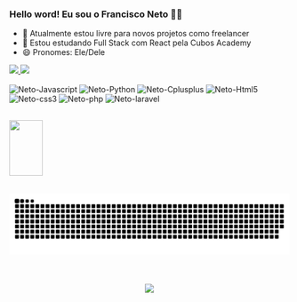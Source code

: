 ### Hello word! Eu sou o Francisco Neto 👋😎

- 🔭 Atualmente estou livre para novos projetos como freelancer
- 🌱 Estou estudando Full Stack com React pela Cubos Academy
- 😄 Pronomes: Ele/Dele

<div>
  <a href="https://www.linkedin.com/in/franciscorsneto">
    <img height="180em" src="https://github-readme-stats.vercel.app/api?username=franciscorsneto&show_icons=true&theme=radical&include_all_commits=true&count_private=true"/>
  </a>
  <a href="https://github.com/franciscorsneto">
      <img height="180em" src="https://github-readme-stats.vercel.app/api/top-langs/?username=franciscorsneto&layout=compact&langs_count=16&theme=radical"/>
   </a>
</div>
<div style="display: inline_block"><br/>
  <img alt="Neto-Javascript" height="50" width="60" src="https://cdn.jsdelivr.net/gh/devicons/devicon/icons/javascript/javascript-original.svg" />
  <img alt="Neto-Python" height="50" width="60" src="https://cdn.jsdelivr.net/gh/devicons/devicon/icons/python/python-original.svg" />
  <img alt="Neto-Cplusplus" height="50" width="60" src="https://cdn.jsdelivr.net/gh/devicons/devicon/icons/cplusplus/cplusplus-original.svg" />
  <img alt="Neto-Html5" height="50" width="60" src="https://cdn.jsdelivr.net/gh/devicons/devicon/icons/html5/html5-original.svg" />
  <img alt="Neto-css3" height="50" width="60" src="https://cdn.jsdelivr.net/gh/devicons/devicon/icons/css3/css3-original.svg" />
  <img alt="Neto-php" height="50" width="60" src="https://cdn.jsdelivr.net/gh/devicons/devicon/icons/php/php-original.svg" />
  <img alt="Neto-laravel" height="50" width="60" src="https://cdn.jsdelivr.net/gh/devicons/devicon/icons/laravel/laravel-original.svg" />
</div>

##

<div>
  <a href="https://www.linkedin.com/in/francisconeto-fullstack/" target="_blank"><img height="100" width="60" src="https://cdn.jsdelivr.net/gh/devicons/devicon/icons/linkedin/linkedin-original-wordmark.svg" target="_blank"></a>
</div>

##

<picture>
  <source media="(prefers-color-scheme: dark)" srcset="https://raw.githubusercontent.com/platane/platane/output/github-contribution-grid-snake-dark.svg">
  <source media="(prefers-color-scheme: light)" srcset="https://raw.githubusercontent.com/platane/platane/output/github-contribution-grid-snake.svg">
  <img alt="github contribution grid snake animation" src="https://raw.githubusercontent.com/platane/platane/output/github-contribution-grid-snake.svg">
</picture>

##

<h1 align="center">
<img src="https://readme-typing-svg.herokuapp.com/?font=Righteous&size=35&center=true&vCenter=true&width=500&height=70&duration=4000&lines=obrigado+pela+atenção!;" />
</h1>
